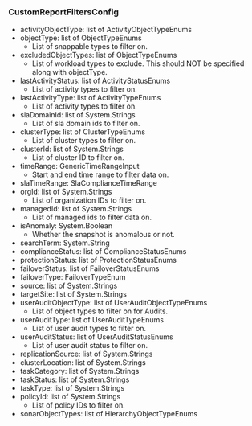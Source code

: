 ### CustomReportFiltersConfig
- activityObjectType: list of ActivityObjectTypeEnums
- objectType: list of ObjectTypeEnums
  - List of snappable types to filter on.
- excludedObjectTypes: list of ObjectTypeEnums
  - List of workload types to exclude. This should NOT be specified along with objectType.
- lastActivityStatus: list of ActivityStatusEnums
  - List of activity types to filter on.
- lastActivityType: list of ActivityTypeEnums
  - List of activity types to filter on.
- slaDomainId: list of System.Strings
  - List of sla domain ids to filter on.
- clusterType: list of ClusterTypeEnums
  - List of cluster types to filter on.
- clusterId: list of System.Strings
  - List of cluster ID to filter on.
- timeRange: GenericTimeRangeInput
  - Start and end time range to filter data on.
- slaTimeRange: SlaComplianceTimeRange
- orgId: list of System.Strings
  - List of organization IDs to filter on.
- managedId: list of System.Strings
  - List of managed ids to filter data on.
- isAnomaly: System.Boolean
  - Whether the snapshot is anomalous or not.
- searchTerm: System.String
- complianceStatus: list of ComplianceStatusEnums
- protectionStatus: list of ProtectionStatusEnums
- failoverStatus: list of FailoverStatusEnums
- failoverType: FailoverTypeEnum
- source: list of System.Strings
- targetSite: list of System.Strings
- userAuditObjectType: list of UserAuditObjectTypeEnums
  - List of object types to filter on for Audits.
- userAuditType: list of UserAuditTypeEnums
  - List of user audit types to filter on.
- userAuditStatus: list of UserAuditStatusEnums
  - List of user audit status to filter on.
- replicationSource: list of System.Strings
- clusterLocation: list of System.Strings
- taskCategory: list of System.Strings
- taskStatus: list of System.Strings
- taskType: list of System.Strings
- policyId: list of System.Strings
  - List of policy IDs to filter on.
- sonarObjectTypes: list of HierarchyObjectTypeEnums
